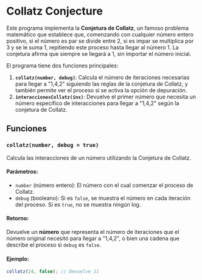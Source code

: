 # Collatz Conjecture

Este programa implementa la **Conjetura de Collatz**, un famoso problema matemático que establece que, comenzando con cualquier número entero positivo, si el número es par se divide entre 2, si es impar se multiplica por 3 y se le suma 1, repitiendo este proceso hasta llegar al número 1. La conjetura afirma que siempre se llegará a 1, sin importar el número inicial.

El programa tiene dos funciones principales:
1. **`collatz(number, debug)`**: Calcula el número de iteraciones necesarias para llegar a "1,4,2" siguiendo las reglas de la conjetura de Collatz, y también permite ver el proceso si se activa la opción de depuración.
2. **`interaccionesCollatz(inx)`**: Devuelve el primer número que necesita un número específico de interacciones para llegar a "1,4,2" según la conjetura de Collatz.

## Funciones

### `collatz(number, debug = true)`
Calcula las interacciones de un número utilizando la Conjetura de Collatz.

#### Parámetros:
- `number` (número entero): El número con el cual comenzar el proceso de Collatz.
- `debug` (booleano): Si es `false`, se muestra el número en cada iteración del proceso. Si es `true`, no se muestra ningún log.

#### Retorno:
Devuelve un **número** que representa el número de iteraciones que el número original necesitó para llegar a "1,4,2", o bien una cadena que describe el proceso si `debug` es `false`.

#### Ejemplo:
```js
collatz(24, false); // Devuelve 11
